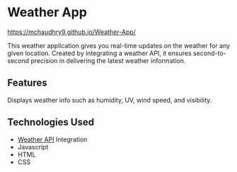 # Weather App
https://mchaudhry9.github.io/Weather-App/

This weather application gives you real-time updates on the weather for any given location. Created by integrating a weather API, it ensures second-to-second precision in delivering the latest weather information. 

## Features 
Displays weather info such as humidity, UV, wind speed, and visibility.

## Technologies Used
- [Weather API](https://example.com](https://openweathermap.org/api)https://openweathermap.org/api) Integration
- Javascript
- HTML
- CSS
